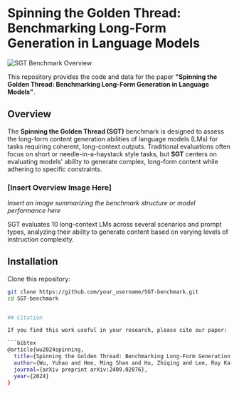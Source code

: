 # Spinning the Golden Thread: Benchmarking Long-Form Generation in Language Models
![SGT Benchmark Overview](/home/yuhao/THREADING-THE-NEEDLE/Fig/SGT.jpg)

This repository provides the code and data for the paper **"Spinning the Golden Thread: Benchmarking Long-Form Generation in Language Models"**.

## Overview

The **Spinning the Golden Thread (SGT)** benchmark is designed to assess the long-form content generation abilities of language models (LMs) for tasks requiring coherent, long-context outputs. Traditional evaluations often focus on short or needle-in-a-haystack style tasks, but **SGT** centers on evaluating models' ability to generate complex, long-form content while adhering to specific constraints.

### [Insert Overview Image Here]
*Insert an image summarizing the benchmark structure or model performance here*

SGT evaluates 10 long-context LMs across several scenarios and prompt types, analyzing their ability to generate content based on varying levels of instruction complexity.

## Installation

Clone this repository:

```bash
git clone https://github.com/your_username/SGT-benchmark.git
cd SGT-benchmark


## Citation

If you find this work useful in your research, please cite our paper:

```bibtex
@article{wu2024spinning,
  title={Spinning the Golden Thread: Benchmarking Long-Form Generation in Language Models},
  author={Wu, Yuhao and Hee, Ming Shan and Hu, Zhiqing and Lee, Roy Ka-Wei},
  journal={arXiv preprint arXiv:2409.02076},
  year={2024}
}
